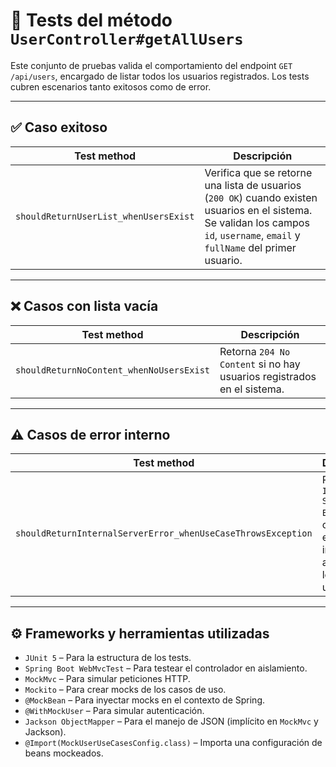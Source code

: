 
# 🧪 Tests del método `UserController#getAllUsers`

Este conjunto de pruebas valida el comportamiento del endpoint `GET /api/users`, encargado de listar todos los usuarios registrados. Los tests cubren escenarios tanto exitosos como de error.

---

## ✅ Caso exitoso

| Test method | Descripción |
|-------------|-------------|
| `shouldReturnUserList_whenUsersExist` | Verifica que se retorne una lista de usuarios (`200 OK`) cuando existen usuarios en el sistema. Se validan los campos `id`, `username`, `email` y `fullName` del primer usuario. |

---

## ❌ Casos con lista vacía

| Test method | Descripción |
|-------------|-------------|
| `shouldReturnNoContent_whenNoUsersExist` | Retorna `204 No Content` si no hay usuarios registrados en el sistema. |

---

## ⚠️ Casos de error interno

| Test method | Descripción |
|-------------|-------------|
| `shouldReturnInternalServerError_whenUseCaseThrowsException` | Retorna `500 Internal Server Error` si ocurre una excepción inesperada al obtener los usuarios. |

---

## ⚙️ Frameworks y herramientas utilizadas

- `JUnit 5` – Para la estructura de los tests.
- `Spring Boot WebMvcTest` – Para testear el controlador en aislamiento.
- `MockMvc` – Para simular peticiones HTTP.
- `Mockito` – Para crear mocks de los casos de uso.
- `@MockBean` – Para inyectar mocks en el contexto de Spring.
- `@WithMockUser` – Para simular autenticación.
- `Jackson ObjectMapper` – Para el manejo de JSON (implícito en `MockMvc` y Jackson).
- `@Import(MockUserUseCasesConfig.class)` – Importa una configuración de beans mockeados.

